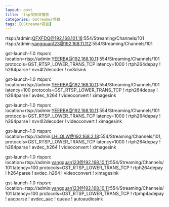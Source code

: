 ```yaml
---
layout: post
title: rtsp视频流播放
categories: GStreamer项目
tags: [GStreamer项目]
---
```


rtsp://admin:QFXFDQ@192.168.101.18:554/Streaming/Channels/101
rtsp://admin:yangquan123@192.168.11.112:554/Streaming/Channels/101

gst-launch-1.0 rtspsrc location=rtsp://admin:YEERBA@192.168.10.11:554/Streaming/Channels/101 protocols=GST_RTSP_LOWER_TRANS_TCP latency=1000 ! rtph264depay ! h264parse ! nvv4l2decoder ! nv3dsink

gst-launch-1.0 rtspsrc location=rtsp://admin:YEERBA@192.168.10.11:554/Streaming/Channels/101  latency=100 protocols=GST_RTSP_LOWER_TRANS_TCP ! rtph264depay ! h264parse ! avdec_h264 ! videoconvert ! ximagesink

gst-launch-1.0 rtspsrc location=rtsp://admin:YEERBA@192.168.10.11:554/Streaming/Channels/101 protocols=GST_RTSP_LOWER_TRANS_TCP latency=1000 ! rtph264depay ! h264parse ! nvv4l2decoder ! videoconvert ! ximagesink

gst-launch-1.0 rtspsrc location=rtsp://admin:LHLQLW@192.168.2.18:554/Streaming/Channels/101, protocols=GST_RTSP_LOWER_TRANS_TCP latency=1000 ! rtph264depay ! h264parse ! avdec_h264 ! videoconvert ! ximagesink



gst-launch-1.0 rtspsrc location=rtsp://admin:yangquan123@192.168.10.11:554/Streaming/Channels/101  latency=100 protocols=GST_RTSP_LOWER_TRANS_TCP ! rtph264depay ! h264parse ! avdec_h264 ! videoconvert ! ximagesink

gst-launch-1.0 rtspsrc location=rtsp://admin:yangquan123@192.168.10.11:554/Streaming/Channels/101  latency=100 protocols=GST_RTSP_LOWER_TRANS_TCP ! rtpmp4adepay ! aacparse ! avdec_aac ! queue ! autoaudiosink